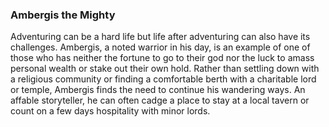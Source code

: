 ### **Ambergis the Mighty**

Adventuring can be a hard life but life after adventuring can also have its challenges. Ambergis, a noted warrior in his day, is an example of one of those who has neither the fortune to go to their god nor the luck to amass personal wealth or stake out their own hold. Rather than settling down with a religious community or finding a comfortable berth with a charitable lord or temple, Ambergis finds the need to continue his wandering ways. An affable storyteller, he can often cadge a place to stay at a local tavern or count on a few days hospitality with minor lords.

